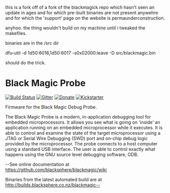 this is a fork off of a fork of the blackmagick repo which hasn't seen an update in ages and for which pre-built binaries are not present anywehre and for which the 'support' page on the website is permaunderconstruction.

anyhoo. the thing wouldn't build on my machine until i tweaked the makefiles.

binaries are in the /src dir

dfu-util -d 1d50:6018,1d50:6017 -s0x02000:leave -D src/blackmagic.bin 

should do the trick.



Black Magic Probe
=================

[![Build Status](https://travis-ci.org/blacksphere/blackmagic.svg?branch=master)](https://travis-ci.org/blacksphere/blackmagic)
[![Gitter](https://badges.gitter.im/Join%20Chat.svg)](https://gitter.im/blacksphere/blackmagic?utm_source=badge&utm_medium=badge&utm_campaign=pr-badge)
[![Donate](https://img.shields.io/badge/paypal-donate-blue.svg)](https://www.paypal.com/cgi-bin/webscr?cmd=_s-xclick&hosted_button_id=N84QYNAM2JJQG)
[![Kickstarter](https://img.shields.io/badge/kickstarter-back%20us-14e16e.svg)](https://www.kickstarter.com/projects/esden/1bitsy-and-black-magic-probe-demystifying-arm-prog)

Firmware for the Black Magic Debug Probe.

The Black Magic Probe is a modern, in-application debugging tool for
embedded microprocessors. It allows you see what is going on 'inside' an
application running on an embedded microprocessor while it executes. It is
able to control and examine the state of the target microprocessor using a
JTAG or Serial Wire Debugging (SWD) port and on-chip debug logic provided
by the microprocessor. The probe connects to a host computer using a
standard USB interface. The user is able to control exactly what happens
using the GNU source level debugging software, GDB.

--See online documentation at https://github.com/blacksphere/blackmagic/wiki

Binaries from the latest automated build are at http://builds.blacksphere.co.nz/blackmagic--
